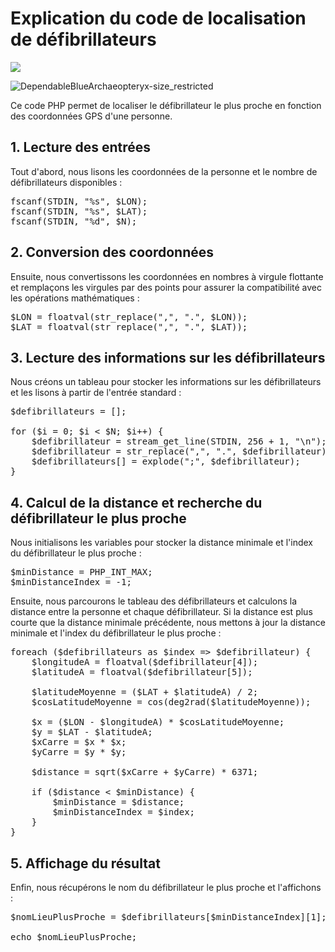 # Explication du code de localisation de défibrillateurs

![](https://img.shields.io/badge/Langage-PHP-blue.svg?style=plastic&logo=php)

![DependableBlueArchaeopteryx-size_restricted](https://user-images.githubusercontent.com/43520762/232018995-3f7a95ae-3d8e-4c3e-98ae-b09ff3cd089a.gif)

Ce code PHP permet de localiser le défibrillateur 
le plus proche en fonction des coordonnées GPS d'une personne.

## 1. Lecture des entrées
   Tout d'abord, nous lisons les coordonnées de la personne et le nombre de 
   défibrillateurs disponibles :
   
<pre>
fscanf(STDIN, "%s", $LON);
fscanf(STDIN, "%s", $LAT);
fscanf(STDIN, "%d", $N);
</pre>

## 2. Conversion des coordonnées
   Ensuite, nous convertissons les coordonnées en nombres à virgule flottante et remplaçons les virgules par des points pour assurer 
la compatibilité avec les opérations mathématiques :

<pre>
$LON = floatval(str_replace(",", ".", $LON));
$LAT = floatval(str_replace(",", ".", $LAT));
</pre>

## 3. Lecture des informations sur les défibrillateurs
   Nous créons un tableau pour stocker les informations sur 
les défibrillateurs et les lisons à partir de l'entrée standard :

<pre>
$defibrillateurs = [];

for ($i = 0; $i < $N; $i++) {
    $defibrillateur = stream_get_line(STDIN, 256 + 1, "\n");
    $defibrillateur = str_replace(",", ".", $defibrillateur);
    $defibrillateurs[] = explode(";", $defibrillateur);
}
</pre>

## 4. Calcul de la distance et recherche du défibrillateur le plus proche
   Nous initialisons les variables pour stocker la distance minimale et l'index 
   du défibrillateur le plus proche :
   
<pre>
$minDistance = PHP_INT_MAX;
$minDistanceIndex = -1;
</pre>

Ensuite, nous parcourons le tableau des défibrillateurs et calculons la distance entre la personne et chaque défibrillateur. Si la distance est plus courte que la distance minimale précédente, nous mettons à jour la distance minimale et l'index du défibrillateur le plus proche :
<pre>
foreach ($defibrillateurs as $index => $defibrillateur) {
    $longitudeA = floatval($defibrillateur[4]);
    $latitudeA = floatval($defibrillateur[5]);

    $latitudeMoyenne = ($LAT + $latitudeA) / 2;
    $cosLatitudeMoyenne = cos(deg2rad($latitudeMoyenne));

    $x = ($LON - $longitudeA) * $cosLatitudeMoyenne;
    $y = $LAT - $latitudeA;
    $xCarre = $x * $x;
    $yCarre = $y * $y;

    $distance = sqrt($xCarre + $yCarre) * 6371;

    if ($distance < $minDistance) {
        $minDistance = $distance;
        $minDistanceIndex = $index;
    }
}
</pre>

## 5. Affichage du résultat
   Enfin, nous récupérons le nom du défibrillateur le plus proche et l'affichons :
   
<pre>
$nomLieuPlusProche = $defibrillateurs[$minDistanceIndex][1];

echo $nomLieuPlusProche;
</pre>
